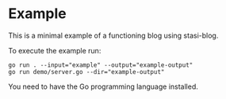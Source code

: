 # Example

This is a minimal example of a functioning blog using stasi-blog.

To execute the example run:

```shell
go run . --input="example" --output="example-output"
go run demo/server.go --dir="example-output"
```

You need to have the Go programming language installed.
